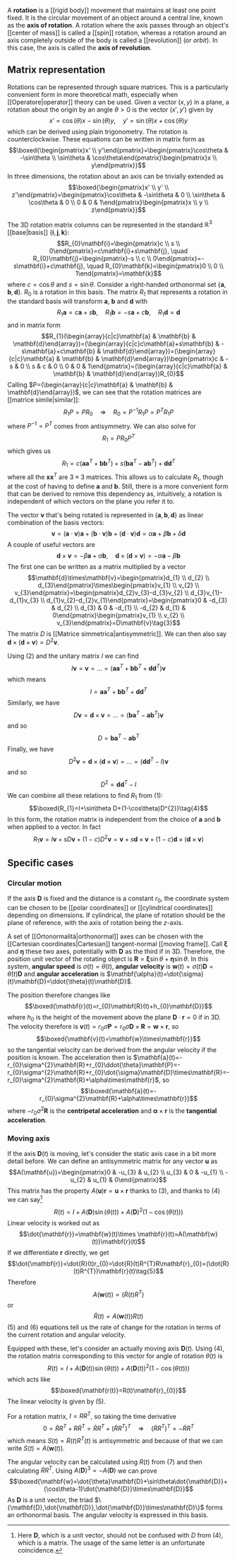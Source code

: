 A **rotation** is a [[rigid body]] movement that maintains at least one point fixed. It is the circular movement of an object around a central line, known as the **axis of rotation**. A rotation where the axis passes through an object's [[center of mass]] is called a [[spin]] rotation, whereas a rotation around an axis completely outside of the body is called a [[revolution]] (or *orbit*). In this case, the axis is called the **axis of revolution**.
## Matrix representation
Rotations can be represented through square matrices. This is a particularly convenient form in more theoretical math, especially when [[Operatore|operator]] theory can be used. Given a vector $(x,y)$ in a plane, a rotation about the origin by an angle $\theta>0$ is the vector $(x',y')$ given by
$$x'=\cos(\theta)x-\sin(\theta)y, \quad y'=\sin(\theta)x+\cos(\theta)y$$
which can be derived using plain trigonometry. The rotation is counterclockwise. These equations can be written in matrix form as
$$\boxed{\begin{pmatrix}x' \\ y'\end{pmatrix}=\begin{pmatrix}\cos\theta & -\sin\theta \\ \sin\theta & \cos\theta\end{pmatrix}\begin{pmatrix}x \\ y\end{pmatrix}}$$
In three dimensions, the rotation about an axis can be trivially extended as
$$\boxed{\begin{pmatrix}x' \\ y' \\ z'\end{pmatrix}=\begin{pmatrix}\cos\theta & -\sin\theta & 0 \\ \sin\theta & \cos\theta & 0 \\ 0 & 0 & 1\end{pmatrix}\begin{pmatrix}x \\ y \\ z\end{pmatrix}}$$

The 3D rotation matrix columns can be represented in the standard $\mathbb{R}^{3}$ [[base|basis]] $\{\mathbf{i},\mathbf{j},\mathbf{k}\}$:
$$R_{0}\mathbf{i}=\begin{pmatrix}c \\ s \\ 0\end{pmatrix}=c\mathbf{i}+s\mathbf{j}, \quad R_{0}\mathbf{j}=\begin{pmatrix}-s \\ c \\ 0\end{pmatrix}=-s\mathbf{i}+c\mathbf{j}, \quad R_{0}\mathbf{k}=\begin{pmatrix}0 \\ 0 \\ 1\end{pmatrix}=\mathbf{k}$$
where $c=\cos\theta$ and $s=\sin\theta$. Consider a right-handed orthonormal set $\{\mathbf{a},\mathbf{b},\mathbf{d}\}$. $R_{0}$ is a rotation in this basis. The matrix $R_{1}$ that represents a rotation in the standard basis will transform $\mathbf{a}$, $\mathbf{b}$ and $\mathbf{d}$ with
$$R_{1}\mathbf{a}=c\mathbf{a}+s\mathbf{b}, \quad R_{1}\mathbf{b}=-s\mathbf{a}+c\mathbf{b}, \quad R_{1}\mathbf{d}=\mathbf{d}$$
and in matrix form
$$R_{1}(\begin{array}{c|c}\mathbf{a} & \mathbf{b} & \mathbf{d}\end{array})=(\begin{array}{c|c}c\mathbf{a}+s\mathbf{b} & -s\mathbf{a}+c\mathbf{b} & \mathbf{d}\end{array})=(\begin{array}{c|c}\mathbf{a} & \mathbf{b} & \mathbf{d}\end{array})\begin{pmatrix}c & -s & 0 \\ s & c & 0 \\ 0 & 0 & 1\end{pmatrix}=(\begin{array}{c|c}\mathbf{a} & \mathbf{b} & \mathbf{d}\end{array})R_{0}$$
Calling $P=(\begin{array}{c|c}\mathbf{a} & \mathbf{b} & \mathbf{d}\end{array})$, we can see that the rotation matrices are [[matrice simile|similar]]:
$$R_{1}P=PR_{0} \quad \Rightarrow \quad R_{0}=P^{-1}R_{1}P=P^{T}R_{1}P$$
where $P^{-1}=P^{T}$ comes from antisymmetry. We can also solve for
$$R_{1}=PR_{0}P^{T}$$
which gives us
$$R_{1}=c(\mathbf{a}\mathbf{a}^{T}+\mathbf{b}\mathbf{b}^{T})+s(\mathbf{b}\mathbf{a}^{T}-\mathbf{a}\mathbf{b}^{T})+\mathbf{d}\mathbf{d}^{T}\tag{1}$$
where all the $\mathbf{x}\mathbf{x}^{T}$ are $3\times3$ matrices. This allows us to calculate $R_{1}$, though at the cost of having to define $\mathbf{a}$ and $\mathbf{b}$. Still, there is a more convenient form that can be derived to remove this dependency as, intuitively, a rotation is independent of which vectors on the plane you refer it to.

The vector $\mathbf{v}$ that's being rotated is represented in $\{\mathbf{a},\mathbf{b},\mathbf{d}\}$ as linear combination of the basis vectors:
$$\mathbf{v}=(\mathbf{a}\cdot \mathbf{v})\mathbf{a}+(\mathbf{b}\cdot\mathbf{v})\mathbf{b}+(\mathbf{d}\cdot\mathbf{v})\mathbf{d}=\alpha\mathbf{a}+\beta\mathbf{b}+\delta\mathbf{d}\tag{2}$$
A couple of useful vectors are
$$\mathbf{d}\times\mathbf{v}=-\beta\mathbf{a}+\alpha\mathbf{b}, \quad \mathbf{d}\times(\mathbf{d}\times\mathbf{v})=-\alpha\mathbf{a}-\beta\mathbf{b}$$
The first one can be written as a matrix multiplied by a vector
$$\mathbf{d}\times\mathbf{v}=\begin{pmatrix}d_{1} \\ d_{2} \\ d_{3}\end{pmatrix}\times\begin{pmatrix}v_{1} \\ v_{2} \\ v_{3}\end{pmatrix}=\begin{pmatrix}d_{2}v_{3}-d_{3}v_{2} \\ d_{3}v_{1}-d_{1}v_{3} \\ d_{1}v_{2}-d_{2}v_{1}\end{pmatrix}=\begin{pmatrix}0 & -d_{3} & d_{2} \\ d_{3} & 0 & -d_{1} \\ -d_{2} & d_{1} & 0\end{pmatrix}\begin{pmatrix}v_{1} \\ v_{2} \\ v_{3}\end{pmatrix}=D\mathbf{v}\tag{3}$$
The matrix $D$ is [[Matrice simmetrica|antisymmetric]]. We can then also say $\mathbf{d}\times(\mathbf{d}\times\mathbf{v})=D^{2}\mathbf{v}$.

Using $(2)$ and the unitary matrix $I$ we can find
$$I\mathbf{v}=\mathbf{v}=\ldots=(\mathbf{a}\mathbf{a}^{T}+\mathbf{b}\mathbf{b}^{T}+\mathbf{d}\mathbf{d}^{T})\mathbf{v}$$
which means
$$I=\mathbf{a}\mathbf{a}^{T}+\mathbf{b}\mathbf{b}^{T}+\mathbf{d}\mathbf{d}^{T}$$
Similarly, we have
$$D\mathbf{v}=\mathbf{d}\times\mathbf{v}=\ldots=(\mathbf{b}\mathbf{a}^{T}-\mathbf{a}\mathbf{b}^{T})\mathbf{v}$$
and so
$$D=\mathbf{b}\mathbf{a}^{T}-\mathbf{a}\mathbf{b}^{T}$$
Finally, we have
$$D^{2}\mathbf{v}=\mathbf{d}\times(\mathbf{d}\times\mathbf{v})=\ldots=(\mathbf{d}\mathbf{d}^{T}-I)\mathbf{v}$$
and so
$$D^{2}=\mathbf{d}\mathbf{d}^{T}-I$$
We can combine all these relations to find $R_{1}$ from $(1)$:
$$\boxed{R_{1}=I+\sin\theta D+(1-\cos\theta)D^{2}}\tag{4}$$
In this form, the rotation matrix is independent from the choice of $\mathbf{a}$ and $\mathbf{b}$ when applied to a vector. In fact
$$R_{1}\mathbf{v}=I\mathbf{v}+sD\mathbf{v}+(1-c)D^{2}\mathbf{v}=\mathbf{v}+s\mathbf{d}\times\mathbf{v}+(1-c)\mathbf{d}\times(\mathbf{d}\times\mathbf{v})$$
## Specific cases
### Circular motion
If the axis $\mathbf{D}$ is fixed and the distance is a constant $r_{0}$, the coordinate system can be chosen to be [[polar coordinates]] or [[cylindrical coordinates]] depending on dimensions. If cylindrical, the plane of rotation should be the plane of reference, with the axis of rotation being the $z$-axis.

A set of [[Ortonormalità|orthonormal]] axes can be chosen with the [[Cartesian coordinates|Cartesian]] tangent-normal [[moving frame]]. Call $\mathbf{\xi}$ and $\mathbf{\eta}$ these two axes, potentially with $\mathbf{D}$ as the third if in 3D. Therefore, the position unit vector of the rotating object is $\mathbf{R}=\mathbf{\xi}\sin\theta+\mathbf{\eta}\sin\theta$. In this system, **angular speed** is $\sigma(t)=\dot{\theta}(t)$, **angular velocity** is $\mathbf{w}(t)=\sigma(t)\mathbf{D}=\dot{\theta}(t)\mathbf{D}$ and **angular acceleration** is $\mathbf{\alpha}(t)=\dot{\sigma}(t)\mathbf{D}=\ddot{\theta}(t)\mathbf{D}$.

The position therefore changes like
$$\boxed{\mathbf{r}(t)=r_{0}\mathbf{R}(t)+h_{0}\mathbf{D}}$$
where $h_{0}$ is the height of the movement above the plane $\mathbf{D}\cdot\mathbf{r}=0$ if in 3D. The velocity therefore is $\mathbf{v}(t)=r_{0}\sigma\mathbf{P}=r_{0}\sigma\mathbf{D}\times\mathbf{R}=\mathbf{w}\times\mathbf{r}$, so
$$\boxed{\mathbf{v}(t)=\mathbf{w}\times\mathbf{r}}$$
so the tangential velocity can be derived from the angular velocity if the position is known. The acceleration then is $\mathbf{a}(t)=-r_{0}\sigma^{2}\mathbf{R}+r_{0}\ddot{\theta}\mathbf{P}=-r_{0}\sigma^{2}\mathbf{R}+r_{0}\dot{\sigma}\mathbf{D}\times\mathbf{R}=-r_{0}\sigma^{2}\mathbf{R}+\alpha\times\mathbf{r}$, so
$$\boxed{\mathbf{a}(t)=-r_{0}\sigma^{2}\mathbf{R}+\alpha\times\mathbf{r}}$$
where $-r_{0}\sigma^{2}\mathbf{R}$ is the **centripetal acceleration** and $\mathbf{\alpha}\times\mathbf{r}$ is the **tangential acceleration**.
### Moving axis
If the axis $\mathbf{D}(t)$ is moving, let's consider the static axis case in a bit more detail before. We can define an antisymmetric matrix for any vector $\mathbf{u}$ as
$$A(\mathbf{u})=\begin{pmatrix}0 & -u_{3} & u_{2} \\ u_{3} & 0 & -u_{1} \\ -u_{2} & u_{1} & 0\end{pmatrix}$$
This matrix has the property $A(\mathbf{u})\mathbf{r}=\mathbf{u}\times\mathbf{r}$ thanks to $(3)$, and thanks to $(4)$ we can say[^1]
$$R(t)=I+A(\mathbf{D})\sin(\theta(t))+A(\mathbf{D})^{2}(1-\cos(\theta(t)))$$
Linear velocity is worked out as
$$\dot{\mathbf{r}}=\mathbf{w}(t)\times \mathbf{r}(t)=A(\mathbf{w}(t))\mathbf{r}(t)$$
If we differentiate $\mathbf{r}$ directly, we get
$$\dot{\mathbf{r}}=\dot{R}(t)r_{0}=\dot{R}(t)R^{T}R\mathbf{r}_{0}=(\dot{R}(t)R^{T})\mathbf{r}(t)\tag{5}$$
Therefore
$$A(\mathbf{w}(t))=(\dot{R}(t)R^{T})$$
or
$$\dot{R}(t)=A(\mathbf{w}(t))R(t)\tag{6}$$
$(5)$ and $(6)$ equations tell us the rate of change for the rotation in terms of the current rotation and angular velocity.

Equipped with these, let's consider an actually moving axis $\mathbf{D}(t)$. Using $(4)$, the rotation matrix corresponding to this vector for angle of rotation $\theta(t)$ is
$$R(t)=I+A(\mathbf{D}(t))\sin(\theta(t))+A(\mathbf{D}(t))^{2}(1-\cos(\theta(t)))\tag{7}$$
which acts like
$$\boxed{\mathbf{r(t)}=R(t)\mathbf{r}_{0}}$$
The linear velocity is given by $(5)$.

For a rotation matrix, $I=RR^{T}$, so taking the time derivative
$$0=\dot{R}R^{T}+R\dot{R}^{T}=\dot{R}R^{T}+(\dot{R}R^{T})^{T} \quad \Rightarrow \quad(\dot{R}R^{T})^{T}=-\dot{R}R^{T}$$
which means $S(t)=\dot{R}(t)R^{T}(t)$ is antisymmetric and because of that we can write $S(t)=A(\mathbf{w}(t))$.

The angular velocity can be calculated using $R(t)$ from $(7)$ and then calculating $\dot{R}R^{T}$. Using $A(\mathbf{D})^{3}=-A(\mathbf{D})$ we can prove
$$\boxed{\mathbf{w}=\dot{\theta}\mathbf{D}+\sin\theta\dot{\mathbf{D}}+(\cos\theta-1)\dot{\mathbf{D}}\times\mathbf{D}}$$
As $\mathbf{D}$ is a unit vector, the triad $\{\mathbf{D},\dot{\mathbf{D}},\dot{\mathbf{D}}\times\mathbf{D}\}$ forms an orthonormal basis. The angular velocity is expressed in this basis.

[^1]: Here $\mathbf{D}$, which is a unit vector, should not be confused with $D$ from $(4)$, which is a matrix. The usage of the same letter is an unfortunate coincidence.
